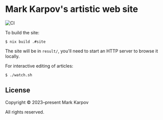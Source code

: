 # Mark Karpov's artistic web site

![CI](https://github.com/mrkkrp/markkarpov.art/workflows/CI/badge.svg?branch=master)

To build the site:

```shell
$ nix build .#site
```

The site will be in `result/`, you'll need to start an HTTP server to browse
it locally.

For interactive editing of articles:

```shell
$ ./watch.sh
```

## License

Copyright © 2023–present Mark Karpov

All rights reserved.

